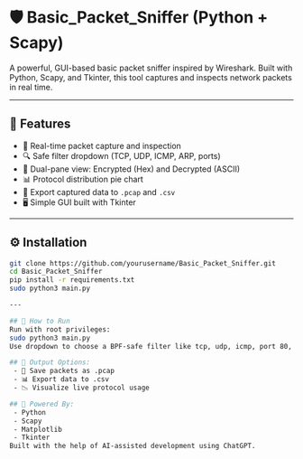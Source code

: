 # 🛡️ Basic_Packet_Sniffer (Python + Scapy)

A powerful, GUI-based basic packet sniffer inspired by Wireshark. Built with Python, Scapy, and Tkinter, this tool captures and inspects network packets in real time.

---

## 🚀 Features

- 🧠 Real-time packet capture and inspection
- 🔍 Safe filter dropdown (TCP, UDP, ICMP, ARP, ports)
- 🧾 Dual-pane view: Encrypted (Hex) and Decrypted (ASCII)
- 📊 Protocol distribution pie chart
- 💾 Export captured data to `.pcap` and `.csv`
- 🖥️ Simple GUI built with Tkinter

---

## ⚙️ Installation

```bash
git clone https://github.com/yourusername/Basic_Packet_Sniffer.git
cd Basic_Packet_Sniffer
pip install -r requirements.txt
sudo python3 main.py

---

## 🧪 How to Run
Run with root privileges:
sudo python3 main.py
Use dropdown to choose a BPF-safe filter like tcp, udp, icmp, port 80, etc.

## 📂 Output Options:
 - 📁 Save packets as .pcap
 - 📊 Export data to .csv
 - 📉 Visualize live protocol usage

## 🤖 Powered By: 
 - Python
 - Scapy
 - Matplotlib
 - Tkinter
Built with the help of AI-assisted development using ChatGPT.

